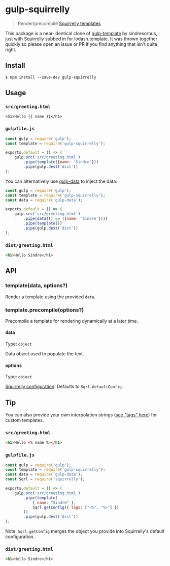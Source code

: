 # gulp-squirrelly

> Render/precompile [Squirrelly templates](https://squirrelly.js.org/)

This package is a near-identical clone of [gulp-template](https://github.com/sindresorhus/gulp-template) by sindresorhus, just with Squirrelly subbed in for lodash.template.  It was thrown together quickly so please open an issue or PR if you find anything that isn't quite right.

## Install

```
$ npm install --save-dev gulp-squirrelly
```


## Usage

### `src/greeting.html`

```erb
<h1>Hello {{ name }}</h1>
```

### `gulpfile.js`

```js
const gulp = require('gulp');
const template = require('gulp-squirrelly');

exports.default = () => (
	gulp.src('src/greeting.html')
		.pipe(template({name: 'Sindre'}))
		.pipe(gulp.dest('dist'))
);
```

You can alternatively use [gulp-data](https://github.com/colynb/gulp-data) to inject the data:

```js
const gulp = require('gulp');
const template = require('gulp-squirrelly');
const data = require('gulp-data');

exports.default = () => (
	gulp.src('src/greeting.html')
		.pipe(data(() => ({name: 'Sindre'})))
		.pipe(template())
		.pipe(gulp.dest('dist'))
);
```

### `dist/greeting.html`

```html
<h1>Hello Sindre</h1>
```


## API

### template(data, options?)

Render a template using the provided `data`.

### template.precompile(options?)

Precompile a template for rendering dynamically at a later time.

#### data

Type: `object`

Data object used to populate the text.

#### options

Type: `object`

[Squirrelly configuration](https://squirrelly.js.org/docs/api/configuration).  Defaults to `Sqrl.defaultConfig`.


## Tip

You can also provide your own interpolation strings ([see "tags" here](https://squirrelly.js.org/docs/api/configuration)) for custom templates.

### `src/greeting.html`

```html
<h1>Hello <% name %></h1>
```

### `gulpfile.js`

```js
const gulp = require('gulp');
const template = require('gulp-squirrelly');
const data = require('gulp-data');
const Sqrl = require('squirrelly');

exports.default = () => (
	gulp.src('src/greeting.html')
		.pipe(template(
			{ name: "Sindre" },
			Sqrl.getConfig({ tags: ["<%", "%>"] })
		))
		.pipe(gulp.dest('dist'))
);
```

Note: `Sqrl.getConfig` merges the object you provide into Squirrelly's default configuration.

### `dist/greeting.html`

```html
<h1>Hello Sindre</h1>
```
